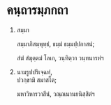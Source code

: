 <h1>คนฺถารมฺภกถา</h1>
<ol>
<li>
สมฺมา  
  
สมฺมาภิสมฺพุทฺธํ, ธมฺมํ ธมฺมปฺปกาสนํ;  
  
สํฆํ สํฆุตฺตมํ โลเก, วนฺทิตฺวา วนฺทนารหํฯ  
</li>
  
<li>
  
นามรูปปริเจฺฉทํ,  
ปวกฺขามิ สมาสโต;  
  
มหาวิหารวาสีนํ, วณฺณนานยนิสฺสิตํฯ  
</li>
  
  
  
  
  
